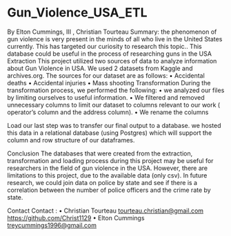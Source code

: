 # Gun_Violence_USA_ETL

By Elton Cummings, III , Christian Tourteau
Summary: the phenomenon of gun violence is very present in the minds of all who live in the United States currently. This has targeted our curiosity to research this topic.. This database could be useful in the process of researching guns in the USA
Extraction
This project utilized two sources of data to analyze information about Gun Violence in USA. We used 2 datasets from  Kaggle and archives.org. The sources for our dataset are as follows: 
•	Accidental deaths
•	Accidental injuries
•	Mass shooting
Transformation
During the transformation process, we performed the following:
•	we analyzed our files by limiting ourselves to useful information. 
•	We filtered and removed unnecessary columns to limit our dataset to columns relevant to our work ( operator’s column and the address column).
•	We rename the columns

Load
our last step was to transfer our final output to a database. we hosted this data in a relational database (using Postgres) which will support the column and row structure of our dataframes.

Conclusion
The databases that were created from the extraction, transformation and loading process during this project may be useful for researchers in the field of gun violence in the USA. However, there are limitations to this project, due to the available data (only csv). In future research, we could join data on police by state and see if there is a correlation between the number of police officers and the crime rate by state.

Contact
Contact : 
•	Christian Tourteau
tourteau.christian@gmail.com
https://github.com/Christ1129
•	Elton Cummings
treycummings1996@gmail.com


